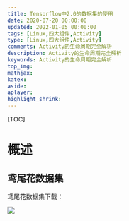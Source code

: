 ```yaml
---
title: Tensorflow中2.0的数据集的使用
date: 2020-07-20 00:00:00
updated: 2022-01-05 00:00:00
tags: [Linux,四大组件,Activity]
type: [Linux,四大组件,Activity]
comments: Activity的生命周期完全解析
description: Activity的生命周期完全解析
keywords: Activity的生命周期完全解析
top_img:
mathjax:
katex:
aside:
aplayer:
highlight_shrink:
---
```


[TOC]

# 概述


## 鸢尾花数据集





鸢尾花数据集下载：

![](https://gitee.com/frewen1225/ImageUploader/raw/master/img/20210714081324.png)

